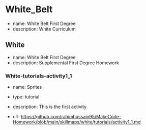 # White_Belt

* name: White Belt First Degree
* description: White Curriculum

## White

* name: White Belt First Degree
* description: Supplemental First Degree Homework

### White-tutorials-activity1_1

* name: Sprites
* type: tutorial
* description: This is the first activity

* url: https://github.com/rahimhussain95/MakeCode-Homework/blob/main/skillmaps/white/tutorials/activity1_1.md

